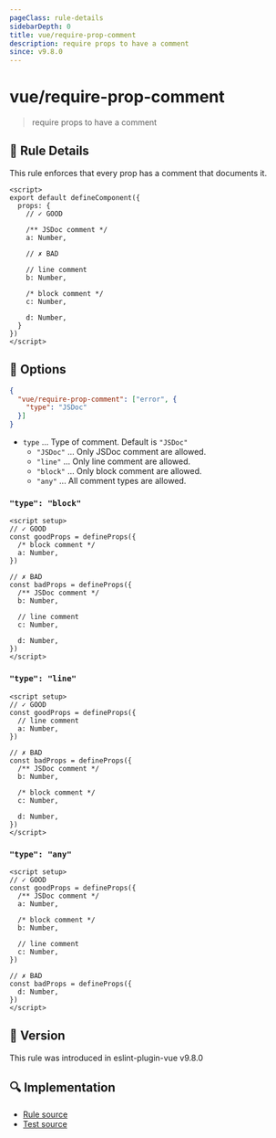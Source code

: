 ```yaml
---
pageClass: rule-details
sidebarDepth: 0
title: vue/require-prop-comment
description: require props to have a comment
since: v9.8.0
---
```

# vue/require-prop-comment

> require props to have a comment

## :book: Rule Details

This rule enforces that every prop has a comment that documents it.

<eslint-code-block :rules="{'vue/require-prop-comment': ['error']}">

```vue
<script>
export default defineComponent({
  props: {
    // ✓ GOOD

    /** JSDoc comment */
    a: Number,

    // ✗ BAD

    // line comment
    b: Number,

    /* block comment */
    c: Number,

    d: Number,
  }
})
</script>
```

</eslint-code-block>

## :wrench: Options

```json
{
  "vue/require-prop-comment": ["error", {
    "type": "JSDoc"
  }]
}
```

- `type` ... Type of comment. Default is `"JSDoc"`
  - `"JSDoc"` ... Only JSDoc comment are allowed.
  - `"line"` ... Only line comment are allowed.
  - `"block"` ... Only block comment are allowed.
  - `"any"` ... All comment types are allowed.

### `"type": "block"`

<eslint-code-block :rules="{'vue/require-prop-comment': ['error', {type: 'block'}]}">

```vue
<script setup>
// ✓ GOOD
const goodProps = defineProps({
  /* block comment */
  a: Number,
})

// ✗ BAD
const badProps = defineProps({
  /** JSDoc comment */
  b: Number,

  // line comment
  c: Number,

  d: Number,
})
</script>
```

</eslint-code-block>

### `"type": "line"`

<eslint-code-block :rules="{'vue/require-prop-comment': ['error', {type: 'line'}]}">

```vue
<script setup>
// ✓ GOOD
const goodProps = defineProps({
  // line comment
  a: Number,
})

// ✗ BAD
const badProps = defineProps({
  /** JSDoc comment */
  b: Number,

  /* block comment */
  c: Number,

  d: Number,
})
</script>
```

</eslint-code-block>

### `"type": "any"`

<eslint-code-block :rules="{'vue/require-prop-comment': ['error', {type: 'any'}]}">

```vue
<script setup>
// ✓ GOOD
const goodProps = defineProps({
  /** JSDoc comment */
  a: Number,

  /* block comment */
  b: Number,

  // line comment
  c: Number,
})

// ✗ BAD
const badProps = defineProps({
  d: Number,
})
</script>
```

</eslint-code-block>

## :rocket: Version

This rule was introduced in eslint-plugin-vue v9.8.0

## :mag: Implementation

- [Rule source](https://github.com/vuejs/eslint-plugin-vue/blob/master/lib/rules/require-prop-comment.js)
- [Test source](https://github.com/vuejs/eslint-plugin-vue/blob/master/tests/lib/rules/require-prop-comment.js)
